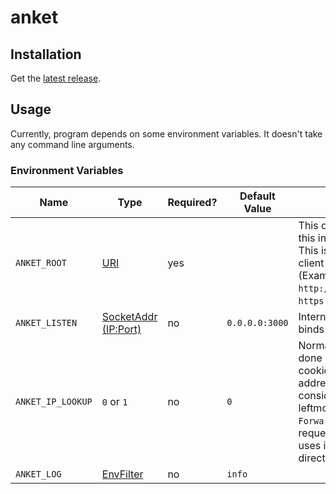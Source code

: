 # anket

## Installation
Get the [latest release](https://github.com/sseyren/anket/releases/latest).

## Usage
Currently, program depends on some environment variables.
It doesn't take any command line arguments.

### Environment Variables
| Name              | Type                                                                                                   | Required? | Default Value  |                                                                                                                                                                                                                                                                  |
|-------------------|--------------------------------------------------------------------------------------------------------|-----------|----------------|------------------------------------------------------------------------------------------------------------------------------------------------------------------------------------------------------------------------------------------------------------------|
| `ANKET_ROOT`      | [URI](https://docs.rs/http/latest/http/uri/struct.Uri.html)                                            | yes       |                | This determines address of this instance for end-user. This is mostly used from client side of the project. (Examples: `http://127.0.0.1:3000`, `https://anket.mywebsite.com`)                                                                                   |
| `ANKET_LISTEN`    | [SocketAddr (IP:Port)](https://doc.rust-lang.org/stable/std/net/enum.SocketAddr.html)                  | no        | `0.0.0.0:3000` | Internal address that server binds and listens from.                                                                                                                                                                                                             |
| `ANKET_IP_LOOKUP` | `0` or `1`                                                                                             | no        | `0`            | Normally, user identification done by using a session cookie. This option takes IP address of user into consideration. It takes it from leftmost address of `X-Forwarded-For` header of request, if it's set. If it's not, it uses incoming IP address directly. |
| `ANKET_LOG`       | [EnvFilter](https://docs.rs/tracing-subscriber/latest/tracing_subscriber/filter/struct.EnvFilter.html) | no        | `info`         |                                                                                                                                                                                                                                                                  |
